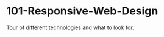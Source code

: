 101-Responsive-Web-Design
=========================

Tour of different technologies and what to look for.
